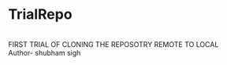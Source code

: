 # TrialRepo 
<BR>
FIRST TRIAL OF CLONING THE REPOSOTRY REMOTE TO LOCAL
<BR>
Author- shubham sigh
<br>

